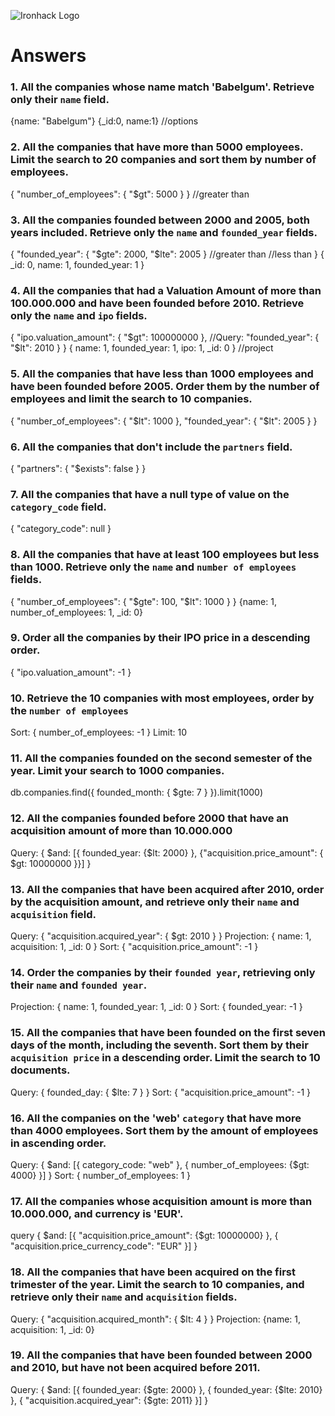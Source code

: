 ![Ironhack Logo](https://i.imgur.com/1QgrNNw.png)

# Answers

### 1. All the companies whose name match 'Babelgum'. Retrieve only their `name` field.

{name: "Babelgum"}
{_id:0, name:1} //options 
### 2. All the companies that have more than 5000 employees. Limit the search to 20 companies and sort them by **number of employees**.

{ "number_of_employees": { "$gt": 5000 } } //greater than
### 3. All the companies founded between 2000 and 2005, both years included. Retrieve only the `name` and `founded_year` fields.

{
"founded_year": { "$gte": 2000, "$lte": 2005 } //greater than //less than
} { _id: 0, name: 1, founded_year: 1 } 

### 4. All the companies that had a Valuation Amount of more than 100.000.000 and have been founded before 2010. Retrieve only the `name` and `ipo` fields.

{
"ipo.valuation_amount": { "$gt": 100000000 }, //Query: 
  "founded_year": { "$lt": 2010 }
}
{ name: 1, founded_year: 1, ipo: 1, _id: 0 } //project 
### 5. All the companies that have less than 1000 employees and have been founded before 2005. Order them by the number of employees and limit the search to 10 companies.

{
"number_of_employees": { "$lt": 1000 },
  "founded_year": { "$lt": 2005 }
}

### 6. All the companies that don't include the `partners` field.

{
"partners": { "$exists": false }
}

### 7. All the companies that have a null type of value on the `category_code` field.

{
  "category_code": null
}
### 8. All the companies that have at least 100 employees but less than 1000. Retrieve only the `name` and `number of employees` fields.

{
  "number_of_employees": { "$gte": 100, "$lt": 1000 }
}
 {name: 1, number_of_employees: 1, _id: 0}

### 9. Order all the companies by their IPO price in a descending order.

{ "ipo.valuation_amount": -1 }

### 10. Retrieve the 10 companies with most employees, order by the `number of employees`

Sort: { number_of_employees: -1 }
Limit: 10

### 11. All the companies founded on the second semester of the year. Limit your search to 1000 companies.

db.companies.find({ founded_month: { $gte: 7 } }).limit(1000)


### 12. All the companies founded before 2000 that have an acquisition amount of more than 10.000.000

Query: { $and: [{ founded_year: {$lt: 2000} }, {"acquisition.price_amount": { $gt: 10000000 }}] }

### 13. All the companies that have been acquired after 2010, order by the acquisition amount, and retrieve only their `name` and `acquisition` field.

Query: { "acquisition.acquired_year": { $gt: 2010 } }
Projection: { name: 1, acquisition: 1, _id: 0 }
Sort: { "acquisition.price_amount": -1 }
### 14. Order the companies by their `founded year`, retrieving only their `name` and `founded year`.

Projection: { name: 1, founded_year: 1, _id: 0 }
Sort: { founded_year: -1 }


### 15. All the companies that have been founded on the first seven days of the month, including the seventh. Sort them by their `acquisition price` in a descending order. Limit the search to 10 documents.

Query: { founded_day: { $lte: 7 } }
Sort: { "acquisition.price_amount": -1 }

### 16. All the companies on the 'web' `category` that have more than 4000 employees. Sort them by the amount of employees in ascending order.

Query: { $and: [{ category_code: "web" }, { number_of_employees: {$gt: 4000} }] }
Sort: { number_of_employees: 1 }

### 17. All the companies whose acquisition amount is more than 10.000.000, and currency is 'EUR'.

query { $and: [{ "acquisition.price_amount": {$gt: 10000000} }, { "acquisition.price_currency_code": "EUR" }] }
### 18. All the companies that have been acquired on the first trimester of the year. Limit the search to 10 companies, and retrieve only their `name` and `acquisition` fields.

Query: { "acquisition.acquired_month": { $lt: 4 } }
Projection: {name: 1, acquisition: 1, _id: 0}
### 19. All the companies that have been founded between 2000 and 2010, but have not been acquired before 2011.

Query: { $and: [{ founded_year: {$gte: 2000} }, { founded_year: {$lte: 2010} }, { "acquisition.acquired_year": {$gte: 2011} }] }